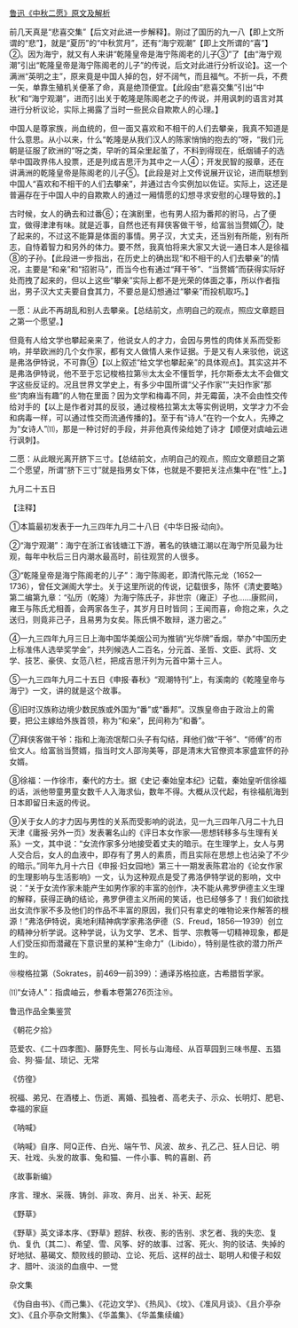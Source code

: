 [鲁迅《中秋二愿》原文及解析](https://www.vrrw.net/wx/8533.html)

前几天真是“悲喜交集”【后文对此进一步解释】。刚过了国历的九一八【即上文所谓的“悲”】，就是“夏历”的“中秋赏月”，还有“海宁观潮”【即上文所谓的“喜”】②。因为海宁，就又有人来讲“乾隆皇帝是海宁陈阁老的儿子③”了【由“海宁观潮”引出“乾隆皇帝是海宁陈阁老的儿子”的传说，后文对此进行分析议论】。这一个满洲“英明之主”，原来竟是中国人掉的包，好不阔气，而且福气。不折一兵，不费一矢，单靠生殖机关便革了命，真是绝顶便宜。【此段由“悲喜交集”引出“中秋”和“海宁观潮”，进而引出关于乾隆是陈阁老之子的传说，并用讽刺的语言对其进行分析议论，实际上揭露了当时一些民众自欺欺人的心理。】



中国人是尊家族，尚血统的，但一面又喜欢和不相干的人们去攀亲，我真不知道是什么意思。从小以来，什么“乾隆是从我们汉人的陈家悄悄的抱去的”呀，“我们元朝是征服了欧洲的”呀之类，早听的耳朵里起茧了，不料到得现在，纸烟铺子的选举中国政界伟人投票，还是列成吉思汗为其中之一人④；开发民智的报章，还在讲满洲的乾隆皇帝是陈阁老的儿子⑤。【此段是对上文传说展开议论，进而联想到中国人“喜欢和不相干的人们去攀亲”，并通过古今实例加以佐证。实际上，这还是普遍存在于中国人中的自欺欺人的通过一厢情愿的幻想寻求安慰的心理导致的。】

古时候，女人的确去和过番⑥；在演剧里，也有男人招为番邦的驸马，占了便宜，做得津津有味。就是近事，自然也还有拜侠客做干爷，给富翁当赘婿⑦，陡了起来的，不过这不能算是体面的事情。男子汉，大丈夫，还当别有所能，别有所志，自恃着智力和另外的体力。要不然，我真怕将来大家又大说一通日本人是徐福⑧的子孙。【此段进一步指出，在历史上的确出现“和不相干的人们去攀亲”的情况，主要是“和亲”和“招驸马”，而当今也有通过“拜干爷”、“当赘婿”而获得实际好处而拽了起来的，但以上这些“攀亲”实际上都不是光荣的体面之事，所以作者指出，男子汉大丈夫要自食其力，不要总是幻想通过“攀亲”而投机取巧。】

一愿：从此不再胡乱和别人去攀亲。【总结前文，点明自己的观点，照应文章题目之第一个愿望。】

但竟有人给文学也攀起亲来了，他说女人的才力，会因与男性的肉体关系而受影响，并举欧洲的几个女作家，都有文人做情人来作证据。于是又有人来驳他，说这是弗洛伊特说，不可靠⑨【以上叙述“给文学也攀起亲”的具体观点】。其实这并不是弗洛伊特说，他不至于忘记梭格拉第⑩太太全不懂哲学，托尔斯泰太太不会做文字这些反证的。况且世界文学史上，有多少中国所谓“父子作家”“夫妇作家”那些“肉麻当有趣”的人物在里面？因为文学和梅毒不同，并无霉菌，决不会由性交传给对手的【以上是作者对其的反驳，通过梭格拉第太太等实例说明，文学才力不会和病毒一样，可以通过性交而流通传播的】。至于有“诗人”在钓一个女人，先捧之为“女诗人”⑾，那是一种讨好的手段，并非他真传染给她了诗才【顺便对虞岫云进行讽刺】。

二愿：从此眼光离开脐下三寸。【总结前文，点明自己的观点，照应文章题目之第二个愿望，所谓“脐下三寸”就是指男女下体，也就是不要把关注点集中在“性”上。】

九月二十五日



【注释】

①本篇最初发表于一九三四年九月二十八日《中华日报·动向》。

②“海宁观潮”：海宁在浙江省钱塘江下游，著名的铁塘江潮以在海宁所见最为壮观，每年中秋后三日内潮水最高时，前往观赏的人很多。

③“乾隆皇帝是海宁陈阁老的儿子”：海宁陈阁老，即清代陈元龙（1652—1736），曾任文渊阁大学士。关于这里所说的传说，记载很多，陈怀《清史要略》第二编第九章：“弘历（乾隆）为海宁陈氏子，非世宗（雍正）子也……康熙间，雍王与陈氏尤相善，会两家各生子，其岁月日时皆同；王闻而喜，命抱之来，久之送归，则竟非己子，且易男为女矣。陈氏惧不敢辩，遂力密之。”

④一九三四年九月三日上海中国华美烟公司为推销“光华牌”香烟，举办“中国历史上标准伟人选举奖学金”，共列候选人二百名，分元首、圣哲、文臣、武将、文学、技艺、豪侠、女范八栏，把成吉思汗列为元首中第十三人。

⑤一九三四年九月二十五日《申报·春秋》“观潮特刊”上，有溪南的《乾隆皇帝与海宁》一文，讲的就是这个故事。

⑥旧时汉族称边境少数民族或外国为“番”或“番邦”。汉族皇帝由于政治上的需要，把公主嫁给外族首领，称为“和亲”，民间称为“和番”。

⑦拜侠客做干爷：指和上海流氓帮口头子有勾结，拜他们做“干爷”、“师傅”的市侩文人。给富翁当赘婿，指当时文人邵洵美等，邵是清末大官僚资本家盛宣怀的孙女婿。

⑧徐福：一作徐市，秦代的方士。据《史记·秦始皇本纪》记载，秦始皇听信徐福的话，派他带童男童女数千人入海求仙，数年不得。大概从汉代起，有徐福航海到日本即留日未返的传说。

⑨关于女人的才力因与男性的关系而受影响的说法，见一九三四年八月二十九日天津《庸报·另外一页》发表署名山的《评日本女作家──思想转移多与生理有关系》一文，其中说：“女流作家多分地接受着丈夫的暗示。在生理学上，女人与男人交合后，女人的血液中，即存有了男人的素质，而且实际在思想上也沾染了不少的暗示。”同年九月十六日《申报·妇女园地》第三十一期发表陈君冶的《论女作家的生理影响与生活影响》一文，认为这种观点是受了弗洛伊特学说的影响，文中说：“关于女流作家未能产生如男作家的丰富的创作，决不能从弗罗伊德主义生理的解释，获得正确的结论，弗罗伊德主义所闹的笑话，也已经够多了！我们如欲找出女流作家不多及他们的作品不丰富的原因，我们只有拿史的唯物论来作解答的根源！”弗洛伊特说，奥地利精神病学家弗洛伊德（S．Freud，1856—1939）创立的精神分析学说。这种学说，认为文学、艺术、哲学、宗教等一切精神现象，都是人们受压抑而潜藏在下意识里的某种“生命力”（Libido），特别是性欲的潜力所产生的。

⑩梭格拉第（Sokrates，前469—前399）：通译苏格拉底，古希腊哲学家。

⑾“女诗人”：指虞岫云，参看本卷第276页注⑩。

鲁迅作品全集鉴赏

《朝花夕拾》

范爱农、《二十四孝图》、藤野先生、阿长与山海经、从百草园到三味书屋、五猖会、狗·猫·鼠、琐记、无常

《仿徨》

祝福、弟兄、在酒楼上、伤逝、离婚、孤独者、高老夫子、示众、长明灯、肥皂、幸福的家庭

《呐喊》

《呐喊》自序、阿Q正传、白光、端午节、风波、故乡、孔乙己、狂人日记、明天、社戏、头发的故事、兔和猫、一件小事、鸭的喜剧、药

《故事新编》

序言、理水、采薇、铸剑、非攻、奔月、出关、补天、起死

《野草》

《野草》英文译本序、《野草》题辞、秋夜、影的告别、求乞者、我的失恋、复仇、复仇〔其二〕、希望、雪、风筝、好的故事、过客、死火、狗的驳诘、失掉的好地狱、墓碣文、颓败线的颤动、立论、死后、这样的战士、聪明人和傻子和奴才、腊叶、淡淡的血痕中、一觉

杂文集

《伪自由书》、《而己集》、《花边文学》、《热风》、《坟》、《准风月谈》、《且介亭杂文》、《且介亭杂文附集》、《华盖集》、《华盖集续编》

